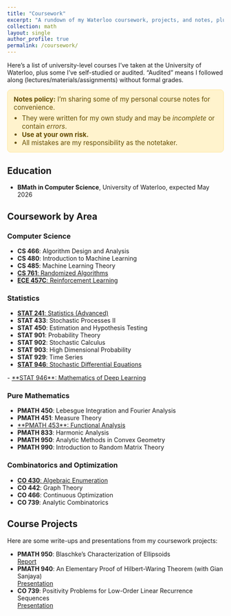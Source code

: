```yaml
---
title: "Coursework"
excerpt: "A rundown of my Waterloo coursework, projects, and notes, plus highlights from self-study and reading groups (notes coming soon!)"
collection: math
layout: single
author_profile: true
permalink: /coursework/
---
```

<style>
  .notes-disclaimer {
    background: #fff3cd;
    color: #664d03;
    border: 1px solid #ffe69c;
    border-radius: 8px;
    padding: 12px 14px;
    margin: 10px 0 18px;
    font-size: .95rem;
  }
  .notes-disclaimer ul { margin: .4rem 0 0; padding-left: 1.2rem; }
  .course-area { margin-top: 1.25rem; }
  .course-area h3 { border-bottom: 1px solid #e5e5e5; padding-bottom: .25rem; }
  .course-list { list-style: none; padding-left: 0; margin: .6rem 0; }
  .course-list li { margin: .35rem 0; }
  .badge {
    display: inline-block; font-size: .78rem; padding: .08rem .45rem; border-radius: 6px;
    border: 1px solid #e5e5e5; background: #fafafa; margin-left: .35rem;
  }
  .badge.warn { background: #fdecea; border-color: #facdcd; }
  .course-meta { color: #666; font-size: .9rem; margin-left: .35rem; }
  .course-links a { margin-left: .5rem; font-size: .95rem; }
</style>

<p>Here’s a list of university-level courses I’ve taken at the University of Waterloo, plus some I’ve self-studied or audited. “Audited” means I followed along (lectures/materials/assignments) without formal grades.</p>

<div class="notes-disclaimer" role="note" aria-label="Notes disclaimer">
  <strong>Notes policy:</strong> I’m sharing some of my personal course notes for convenience.
  <ul>
    <li>They were written for my own study and may be <em>incomplete</em> or contain <em>errors</em>.</li>
    <li><strong>Use at your own risk.</strong></li>
    <li>All mistakes are my responsibility as the notetaker.</li>
  </ul>
</div>

## Education
- **BMath in Computer Science**, University of Waterloo, expected May 2026

## Coursework by Area

### Computer Science
- **CS 466**: Algorithm Design and Analysis
- **CS 480**: Introduction to Machine Learning
- **CS 485**: Machine Learning Theory
- <a href="https://drive.google.com/file/d/1qfiRDIMrt4PmceB0Rn-p3fGIPTVIYiwi/view?usp=sharing" target="_blank" rel="noopener">**CS 761**: Randomized Algorithms</a>
- <a href="https://drive.google.com/file/d/15lCdpXkI9D_0NTjtzcAKLdZ306P_3NHA/view?usp=sharing" target="_blank" rel="noopener">**ECE 457C**: Reinforcement Learning</a>

### Statistics
- <a href="https://drive.google.com/file/d/1ROvlnHtmxpeXTaQ-ePRB8JqkeT_OiOaX/view?usp=sharing" target="_blank" rel="noopener">**STAT 241**: Statistics (Advanced)</a>
- **STAT 433**: Stochastic Processes II
- **STAT 450**: Estimation and Hypothesis Testing
- **STAT 901**: Probability Theory
- **STAT 902**: Stochastic Calculus
- **STAT 903**: High Dimensional Probability
- **STAT 929**: Time Series
- <a href="https://drive.google.com/file/d/1byBMPzK-WPDR5K9_aY34E8quzH_VA8OM/view?usp=sharing" target="_blank" rel="noopener">**STAT 946**: Stochastic Differential Equations
</a>
- <a href="https://drive.google.com/file/d/1XQ6p74qSDTzok6KqWSx-Fs4LjwmpIWBo/view?usp=sharing" target="_blank" rel="noopener">
      **STAT 946**: Mathematics of Deep Learning
    </a>

### Pure Mathematics
- **PMATH 450**: Lebesgue Integration and Fourier Analysis
- **PMATH 451**: Measure Theory
- <a href="https://drive.google.com/file/d/1G20jdE5w3cux-DI8wB0lRQIcfboGS_H-/view?usp=sharing" target="_blank" rel="noopener">
      **PMATH 453**: Functional Analysis
  </a>
- **PMATH 833**: Harmonic Analysis
- **PMATH 950**: Analytic Methods in Convex Geometry
- **PMATH 990**: Introduction to Random Matrix Theory

### Combinatorics and Optimization
- <a href="https://drive.google.com/file/d/1DRmlWNS4UNm_ZhvI-R_8NiOnrPjGTsvA/view?usp=sharing" target="_blank" rel="noopener">**CO 430**: Algebraic Enumeration</a>
- **CO 442**: Graph Theory
- **CO 466**: Continuous Optimization
- **CO 739**: Analytic Combinatorics

## Course Projects
Here are some write-ups and presentations from my coursework projects:
- **PMATH 950**: Blaschke’s Characterization of Ellipsoids  
  [Report](https://drive.google.com/file/d/1lT7Sn_ajpEU0s6u0DcaZcBV-U3punam7/view?usp=sharing)  
- **PMATH 940**: An Elementary Proof of Hilbert-Waring Theorem (with Gian Sanjaya)  
  [Presentation](https://drive.google.com/file/d/1OxHT3qGNV2r2JPdPgGciPfTj19qyKXAz/view?usp=sharing)  
- **CO 739**: Positivity Problems for Low-Order Linear Recurrence Sequences  
  [Presentation](https://drive.google.com/file/d/1wcr_VbX-yTmItB15cGlWZVlE2EI9yngB/view?usp=sharing)